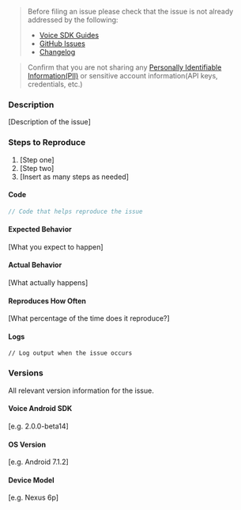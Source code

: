 <!-- Check the following before filing an issue -->
> Before filing an issue please check that the issue is not already addressed by the following:
>  * [Voice SDK Guides](https://www.twilio.com/docs/api/voice-sdk)
>  * [GitHub Issues](https://github.com/twilio/voice-quickstart-android/issues)
>  * [Changelog](https://www.twilio.com/docs/api/voice-sdk/android/changelog)

> Confirm that you are not sharing any
[Personally Identifiable Information(PII)](https://www.twilio.com/docs/glossary/what-is-personally-identifiable-information-pii)
or sensitive account information(API keys, credentials, etc.)

### Description

[Description of the issue]

### Steps to Reproduce

1. [Step one]
2. [Step two]
3. [Insert as many steps as needed]

#### Code

```java
// Code that helps reproduce the issue
```

#### Expected Behavior

[What you expect to happen]

#### Actual Behavior

[What actually happens]

#### Reproduces How Often

[What percentage of the time does it reproduce?]

#### Logs

```
// Log output when the issue occurs
```

### Versions

All relevant version information for the issue.

#### Voice Android SDK

[e.g. 2.0.0-beta14]

#### OS Version

[e.g. Android 7.1.2]

#### Device Model

[e.g. Nexus 6p]
